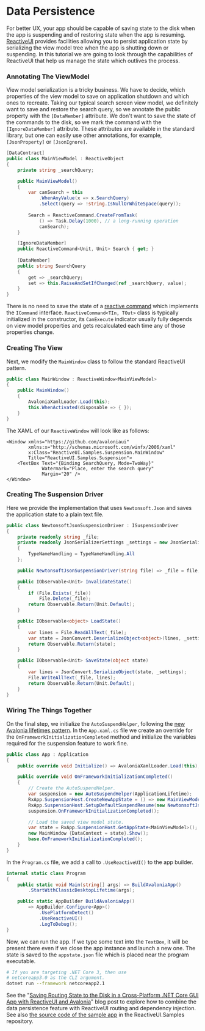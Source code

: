 # Data Persistence

For better UX, your app should be capable of saving state to the disk when the app is suspending and of restoring state when the app is resuming. [ReactiveUI](https://reactiveui.net/) provides facilities allowing you to persist application state by serializing the view model tree when the app is shutting down or suspending. In this tutorial we are going to look through the capabilities of ReactiveUI that help us manage the state which outlives the process.

### Annotating The ViewModel <a id="annotating-the-viewmodel"></a>

View model serialization is a tricky business. We have to decide, which properties of the view model to save on application shutdown and which ones to recreate. Taking our typical search screen view model, we definitely want to save and restore the search query, so we annotate the public property with the `[DataMember]` attribute. We don't want to save the state of the commands to the disk, so we mark the command with the `[IgnoreDataMember]` attribute. These attributes are available in the standard library, but one can easily use other annotations, for example, `[JsonProperty]` or `[JsonIgnore]`.

```csharp
[DataContract]
public class MainViewModel : ReactiveObject
{
    private string _searchQuery;

    public MainViewModel() 
    {
        var canSearch = this
            .WhenAnyValue(x => x.SearchQuery)
            .Select(query => !string.IsNullOrWhiteSpace(query));
        
        Search = ReactiveCommand.CreateFromTask(
            () => Task.Delay(1000), // a long-running operation
            canSearch);
    }

    [IgnoreDataMember]
    public ReactiveCommand<Unit, Unit> Search { get; }
    
    [DataMember]
    public string SearchQuery 
    {
        get => _searchQuery;
        set => this.RaiseAndSetIfChanged(ref _searchQuery, value);
    }
}
```

There is no need to save the state of a [reactive command](https://reactiveui.net/docs/handbook/commands/) which implements the `ICommand` interface. `ReactiveCommand<TIn, TOut>` class is typically initialized in the constructor, its `CanExecute` indicator usually fully depends on view model properties and gets recalculated each time any of those properties change.

### Creating The View <a id="creating-the-view"></a>

Next, we modify the `MainWindow` class to follow the standard ReactiveUI pattern.

```csharp
public class MainWindow : ReactiveWindow<MainViewModel>
{
    public MainWindow()
    {
        AvaloniaXamlLoader.Load(this);
        this.WhenActivated(disposable => { });
    }
}
```

The XAML of our `ReactiveWindow` will look like as follows:

```markup
<Window xmlns="https://github.com/avaloniaui"
        xmlns:x="http://schemas.microsoft.com/winfx/2006/xaml"
        x:Class="ReactiveUI.Samples.Suspension.MainWindow"
        Title="ReactiveUI.Samples.Suspension">
    <TextBox Text="{Binding SearchQuery, Mode=TwoWay}"
             Watermark="Place, enter the search query"
             Margin="20" />
</Window>
```

### Creating The Suspension Driver <a id="creating-the-suspension-driver"></a>

Here we provide the implementation that uses `Newtonsoft.Json` and saves the application state to a plain text file.

```csharp
public class NewtonsoftJsonSuspensionDriver : ISuspensionDriver
{
    private readonly string _file;
    private readonly JsonSerializerSettings _settings = new JsonSerializerSettings
    {
        TypeNameHandling = TypeNameHandling.All
    };

    public NewtonsoftJsonSuspensionDriver(string file) => _file = file;

    public IObservable<Unit> InvalidateState()
    {
        if (File.Exists(_file)) 
            File.Delete(_file);
        return Observable.Return(Unit.Default);
    }

    public IObservable<object> LoadState()
    {
        var lines = File.ReadAllText(_file);
        var state = JsonConvert.DeserializeObject<object>(lines, _settings);
        return Observable.Return(state);
    }

    public IObservable<Unit> SaveState(object state)
    {
        var lines = JsonConvert.SerializeObject(state, _settings);
        File.WriteAllText(_file, lines);
        return Observable.Return(Unit.Default);
    }
}
```

### Wiring The Things Together <a id="wiring-the-things-together"></a>

On the final step, we initialize the `AutoSuspendHelper`, following the [new Avalonia lifetimes pattern](https://github.com/AvaloniaUI/Avalonia/wiki/Application-lifetimes). In the `App.xaml.cs` file we create an override for the `OnFrameworkInitializationCompleted` method and initialize the variables required for the suspension feature to work fine.

```csharp
public class App : Application
{
    public override void Initialize() => AvaloniaXamlLoader.Load(this);

    public override void OnFrameworkInitializationCompleted()
    {
        // Create the AutoSuspendHelper.
        var suspension = new AutoSuspendHelper(ApplicationLifetime);
        RxApp.SuspensionHost.CreateNewAppState = () => new MainViewModel();
        RxApp.SuspensionHost.SetupDefaultSuspendResume(new NewtonsoftJsonSuspensionDriver("appstate.json"));
        suspension.OnFrameworkInitializationCompleted();

        // Load the saved view model state.
        var state = RxApp.SuspensionHost.GetAppState<MainViewModel>();
        new MainWindow {DataContext = state}.Show();
        base.OnFrameworkInitializationCompleted();
    }
}
```

In the `Program.cs` file, we add a call to `.UseReactiveUI()` to the app builder.

```csharp
internal static class Program
{
    public static void Main(string[] args) => BuildAvaloniaApp()
        .StartWithClassicDesktopLifetime(args);

    public static AppBuilder BuildAvaloniaApp()
        => AppBuilder.Configure<App>()
            .UsePlatformDetect()
            .UseReactiveUI()
            .LogToDebug();
}
```

Now, we can run the app. If we type some text into the `TextBox`, it will be present there even if we close the app instance and launch a new one. The state is saved to the `appstate.json` file which is placed near the program executable.

```bash
# If you are targeting .NET Core 3, then use
# netcoreapp3.0 as the CLI argument.
dotnet run --framework netcoreapp2.1
```

See the "[Saving Routing State to the Disk in a Cross-Platform .NET Core GUI App with ReactiveUI and Avalonia](https://habr.com/ru/post/462307/)" blog post to explore how to combine the data persistence feature with ReactiveUI routing and dependency injection. See also [the source code of the sample app](https://github.com/reactiveui/ReactiveUI.Samples/tree/a7d06759e27fa17f9c6a77018362a2f8e0c30fa6/avalonia) in the ReactiveUI.Samples repository.

